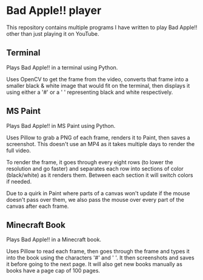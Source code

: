 # Bad Apple!! player

This repository contains multiple programs I have written to play Bad Apple!! other than just playing it on YouTube.

## Terminal

Plays Bad Apple!! in a terminal using Python.

Uses OpenCV to get the frame from the video, converts that frame into a smaller black & white image that would fit on the terminal, then displays it using either a '#' or a ' ' representing black and white respectively.

## MS Paint

Plays Bad Apple!! in MS Paint using Python.

Uses Pillow to grab a PNG of each frame, renders it to Paint, then saves a screenshot. This doesn't use an MP4 as it takes multiple days to render the full video.

To render the frame, it goes through every eight rows (to lower the resolution and go faster) and separates each row into sections of color (black/white) as it renders them. Between each section it will switch colors if needed.

Due to a quirk in Paint where parts of a canvas won't update if the mouse doesn't pass over them, we also pass the mouse over every part of the canvas after each frame.

## Minecraft Book

Plays Bad Apple!! in a Minecraft book.

Uses Pillow to read each frame, then goes through the frame and types it into the book using the characters '#' and ' '. It then screenshots and saves it before going to the next page. It will also get new books manually as books have a page cap of 100 pages.